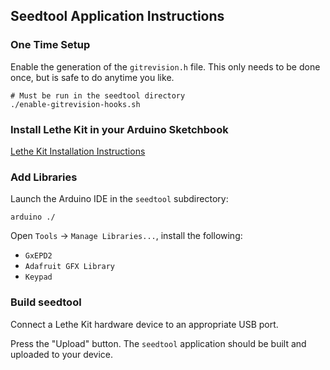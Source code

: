 ## Seedtool Application Instructions

### One Time Setup

Enable the generation of the `gitrevision.h` file.  This only needs to
be done once, but is safe to do anytime you like.

    # Must be run in the seedtool directory
    ./enable-gitrevision-hooks.sh

### Install Lethe Kit in your Arduino Sketchbook

[Lethe Kit Installation Instructions](../doc/installation.md)

### Add Libraries

Launch the Arduino IDE in the `seedtool` subdirectory:

    arduino ./
    
Open `Tools` -> `Manage Libraries...`, install the following:
* `GxEPD2`
* `Adafruit GFX Library`
* `Keypad`

### Build seedtool

Connect a Lethe Kit hardware device to an appropriate USB port.

Press the "Upload" button. The `seedtool` application should be built
and uploaded to your device.
